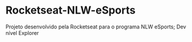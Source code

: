 # Rocketseat-NLW-eSports
Projeto desenvolvido pela Rocketseat para o programa NLW eSports; Dev nível Explorer
